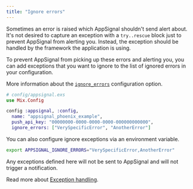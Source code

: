 ```yaml
---
title: "Ignore errors"
---
```


Sometimes an error is raised which AppSignal shouldn't send alert about. It's
not desired to capture an exception with a `try..rescue` block just to
prevent AppSignal from alerting you. Instead, the exception should be handled
by the framework the application is using.

To prevent AppSignal from picking up these errors and alerting you, you can add
exceptions that you want to ignore to the list of ignored errors in your
configuration.

More information about the [`ignore_errors`](/elixir/configuration/options.html#option-ignore_errors) configuration option.

```elixir
# config/appsignal.exs
use Mix.Config

config :appsignal, :config,
  name: "appsignal_phoenix_example",
  push_api_key: "00000000-0000-0000-0000-000000000000",
  ignore_errors: ["VerySpecificError", "AnotherError"]
```

You can also configure ignore exceptions via an environment variable.

```bash
export APPSIGNAL_IGNORE_ERRORS="VerySpecificError,AnotherError"
```

Any exceptions defined here will not be sent to AppSignal and will not trigger
a notification.

Read more about [Exception
handling](/elixir/instrumentation/exception-handling.html).
